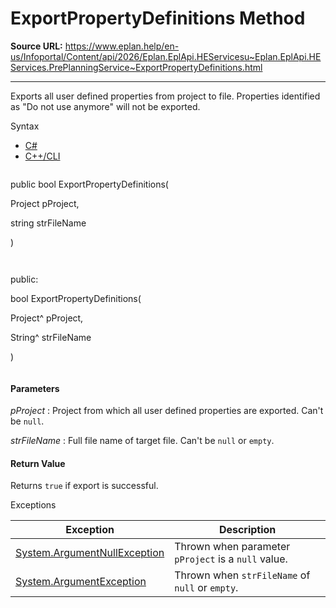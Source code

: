 # ExportPropertyDefinitions Method

**Source URL:** https://www.eplan.help/en-us/Infoportal/Content/api/2026/Eplan.EplApi.HEServicesu~Eplan.EplApi.HEServices.PrePlanningService~ExportPropertyDefinitions.html

---

Exports all user defined properties from project to file. Properties identified as "Do not use anymore" will not be exported.

Syntax

- [C#](#i-syntax-CS)
- [C++/CLI](#i-syntax-CPP2005)

```
```
public bool ExportPropertyDefinitions( 

   Project pProject,

   string strFileName

)
```
```

```
```
public:

bool ExportPropertyDefinitions( 

   Project^ pProject,

   String^ strFileName

)
```
```

#### Parameters

*pProject*
:   Project from which all user defined properties are exported. Can't be `null`.

*strFileName*
:   Full file name of target file. Can't be `null` or `empty`.

#### Return Value

Returns `true` if export is successful.

Exceptions

| Exception | Description |
| --- | --- |
| [System.ArgumentNullException](#) | Thrown when parameter `pProject` is a `null` value. |
| [System.ArgumentException](#) | Thrown when `strFileName` of `null` or `empty`. |
